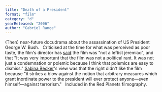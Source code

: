 ```yaml
---
title: "Death of a President"
format: "film"
category: "d"
yearReleased: "2006"
author: "Gabriel Range"
---
```

(Then) near-future docudrama about the  assassination of US President George W. Bush.
 
Criticised at the time for what was perceived  as poor taste, the film's director has <a href="https://www.washingtonpost.com/news/morning-mix/wp/2014/12/17/forget-sonys-the-interview-this-award-winning-movie-imagined-the-assassination-of-george-w-bush/?utm_term=.a55292b573b2"> said</a> the film was "not a leftist jeremiad", and that "It was  very important that the film was not a political rant. It was not  just a condemnation or polemic because I think that polemics are  easy to dismiss." <a href="http://www.sabinabecker.com/2006/10/death_of_a_president_a_review.html"> Sabina Becker</a>'s view was that the right didn't like the film  because "it strikes a blow against the notion that arbitrary  measures which grant inordinate power to the president will ever  protect anyone—even himself—against terrorism."
 
Included in the  Red Planets filmography.
 